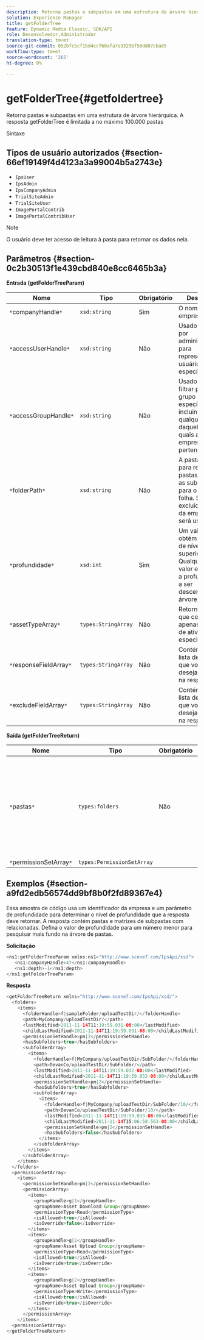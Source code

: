 ```yaml
---
description: Retorna pastas e subpastas em uma estrutura de árvore hierárquica. A resposta getFolderTree é limitada a no máximo 100.000 pastas
solution: Experience Manager
title: getFolderTree
feature: Dynamic Media Classic, SDK/API
role: Desenvolvedor,Administrador
translation-type: tm+mt
source-git-commit: 052bfcbcf1bd4ccf60afa7e3325bf58dd07cba85
workflow-type: tm+mt
source-wordcount: '265'
ht-degree: 0%

---
```



# getFolderTree{#getfoldertree}

Retorna pastas e subpastas em uma estrutura de árvore hierárquica. A resposta getFolderTree é limitada a no máximo 100.000 pastas

Sintaxe

## Tipos de usuário autorizados {#section-66ef19149f4d4123a3a99004b5a2743e}

* `IpsUser`
* `IpsAdmin`
* `IpsCompanyAdmin`
* `TrialSiteAdmin`
* `TrialSiteUser`
* `ImagePortalContrib`
* `ImagePortalContribUser`

>[!NOTE]
>
>O usuário deve ter acesso de leitura à pasta para retornar os dados nela.

## Parâmetros {#section-0c2b30513f1e439cbd840e8cc6465b3a}

**Entrada (getFolderTreeParam)**

| Nome | Tipo | Obrigatório | Descrição |
|---|---|---|---|
| `*`companyHandle`*` | `xsd:string` | Sim | O nome da empresa. |
| `*`accessUserHandle`*` | `xsd:string` | Não | Usado apenas por administradores para representar um usuário específico. |
| `*`accessGroupHandle`*` | `xsd:string` | Não | Usado para filtrar por um grupo específico, incluindo qualquer um daqueles aos quais a empresa pertence. |
| `*`folderPath`*` | `xsd:string` | Não | A pasta raiz para recuperar pastas e todas as subpastas para o nível da folha. Se for excluída, a raiz da empresa será usada. |
| `*`profundidade`*` | `xsd:int` | Sim | Um valor zero obtém a pasta de nível superior. Qualquer outro valor especifica a profundidade a ser descendente na árvore. |
| `*`assetTypeArray`*` | `types:StringArray` | Não | Retorna pastas que contêm apenas os tipos de ativos especificados. |
| `*`responseFieldArray`*` | `types:StringArray` | Não | Contém uma lista de campos que você deseja incluir na resposta. |
| `*`excludeFieldArray`*` | `types:StringArray` | Não | Contém uma lista de campos que você deseja excluir na resposta. |

**Saída (getFolderTreeReturn)**

| Nome | Tipo | Obrigatório | Descrição |
|---|---|---|---|
| `*`pastas`*` | `types:folders` | Não | A hierarquia de pastas em uma estrutura de árvore. A resposta é limitada a no máximo 100.000 pastas. |
| `*`permissionSetArray`*` | `types:PermissionSetArray` |  |  |

## Exemplos {#section-a9fd2edb56574dd9bf8b0f2fd89367e4}

Essa amostra de código usa um identificador da empresa e um parâmetro de profundidade para determinar o nível de profundidade que a resposta deve retornar. A resposta contém pastas e matrizes de subpastas com relacionadas. Defina o valor de profundidade para um número menor para pesquisar mais fundo na árvore de pastas.

**Solicitação**

```java
<ns1:getFolderTreeParam xmlns:ns1="http://www.scene7.com/IpsApi/xsd">
   <ns1:companyHandle>47</ns1:companyHandle>
   <ns1:depth>-1</ns1:depth>
</ns1:getFolderTreeParam>
```

**Resposta**

```java
<getFolderTreeReturn xmlns="http://www.scene7.com/IpsApi/xsd/">
  <folders>
    <items>
      <folderHandle>f|sampleFolder/uploadTestDir/</folderHandle>
      <path>MyCompany/uploadTestDir/</path>
      <lastModified>2011-11-14T11:19:59.031-08:00</lastModified>
      <childLastModified>2011-11-14T11:19:59.031-08:00</childLastModified>
      <permissionSetHandle>pm|2</permissionSetHandle>
      <hasSubfolders>true</hasSubfolders>
      <subfolderArray>
        <items>
          <folderHandle>f|MyCompany/uploadTestDir/SubFolder/</folderHandle>
          <path>DevanCo/uploadTestDir/SubFolder/</path>
          <lastModified>2011-11-14T11:19:59.032-08:00</lastModified>
          <childLastModified>2011-11-14T11:19:59.032-08:00</childLastModified>
          <permissionSetHandle>pm|2</permissionSetHandle>
          <hasSubfolders>true</hasSubfolders>
          <subfolderArray>
            <items>
              <folderHandle>f|MyCompany/uploadTestDir/SubFolder/10/</folderHandle>
              <path>DevanCo/uploadTestDir/SubFolder/10/</path>
              <lastModified>2011-11-14T11:19:59.033-08:00</lastModified>
              <childLastModified>2011-11-14T15:06:58.563-08:00</childLastModified>
              <permissionSetHandle>pm|2</permissionSetHandle>
              <hasSubfolders>false</hasSubfolders>
            </items>
          </subfolderArray>
        </items>
      </subfolderArray>
    </items>
  </folders>
  <permissionSetArray>
    <items>
      <permissionSetHandle>pm|2</permissionSetHandle>
      <permissionArray>
        <items>
          <groupHandle>g|1</groupHandle>
          <groupName>Asset Download Group</groupName>
          <permissionType>Read</permissionType>
          <isAllowed>true</isAllowed>
          <isOverride>false</isOverride>
        </items>
        <items>
          <groupHandle>g|2</groupHandle>
          <groupName>Asset Upload Group</groupName>
          <permissionType>Read</permissionType>
          <isAllowed>true</isAllowed>
          <isOverride>true</isOverride>
        </items>
        <items>
          <groupHandle>g|2</groupHandle>
          <groupName>Asset Upload Group</groupName>
          <permissionType>Write</permissionType>
          <isAllowed>true</isAllowed>
          <isOverride>true</isOverride>
        </items>
      </permissionArray>
    </items>
  <permissionSetArray>
</getFolderTreeReturn>
```

